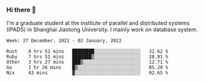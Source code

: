 ### Hi there 👋

I'm a graduate student at the institute of parallel and distributed systems (IPADS) in Shanghai Jiaotong University. I mainly work on database system.

<!--START_SECTION:waka-->
```text
Week: 27 December, 2021 - 02 January, 2022

Rust    8 hrs 51 mins   ████████░░░░░░░░░░░░░░░░░   32.62 % 
Ruby    7 hrs 51 mins   ███████▒░░░░░░░░░░░░░░░░░   28.91 % 
Other   3 hrs 27 mins   ███▒░░░░░░░░░░░░░░░░░░░░░   12.71 % 
Go      1 hr 26 mins    █▒░░░░░░░░░░░░░░░░░░░░░░░   05.29 % 
Nix     43 mins         ▓░░░░░░░░░░░░░░░░░░░░░░░░   02.65 % 
```
<!--END_SECTION:waka-->

<!--
**yqmmm/yqmmm** is a ✨ _special_ ✨ repository because its `README.md` (this file) appears on your GitHub profile.

Here are some ideas to get you started:

- 🔭 I’m currently working on ...
- 🌱 I’m currently learning ...
- 👯 I’m looking to collaborate on ...
- 🤔 I’m looking for help with ...
- 💬 Ask me about ...
- 📫 How to reach me: ...
- 😄 Pronouns: ...
- ⚡ Fun fact: ...
-->
